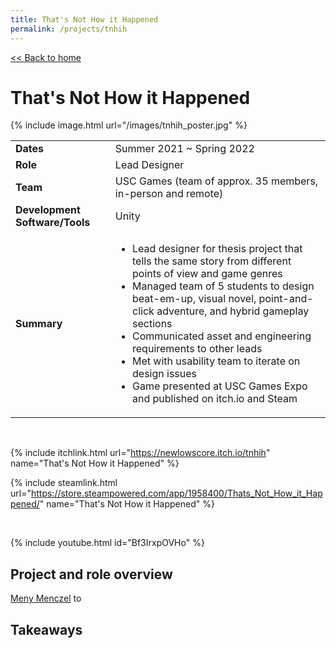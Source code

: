 ```yaml
---
title: That's Not How it Happened
permalink: /projects/tnhih
---
```


[<< Back to home](/)

# That's Not How it Happened

{% include image.html url="/images/tnhih_poster.jpg" %} 

<table>
    <tbody>
    <tr>
      <td><strong>Dates</strong></td>
      <td>Summer 2021 ~ Spring 2022</td>
    </tr>
    <tr>
      <td><strong>Role</strong></td>
      <td>Lead Designer</td>
    </tr>
    <tr>
      <td><strong>Team</strong></td>
      <td>USC Games (team of approx. 35 members, in-person and remote)</td>
    </tr>
    <tr>
      <td><strong>Development Software/Tools</strong></td>
      <td>Unity</td>
    </tr>
    <tr>
      <td><strong>Summary</strong></td>
      <td>
        <ul>
            <li>
            Lead designer for thesis project that tells the same story from different points of view and game genres
            </li>
            <li>
            Managed team of 5 students to design beat-em-up, visual novel, point-and-click adventure, and hybrid gameplay sections
            </li>
            <li>
            Communicated asset and engineering requirements to other leads
            </li>
            <li>
            Met with usability team to iterate on design issues
            </li>
            <li>
            Game presented at USC Games Expo and published on itch.io and Steam
            </li>
        </ul>
      </td>
    </tr>
  </tbody>
</table>

<br>

{% include itchlink.html url="https://newlowscore.itch.io/tnhih" name="That's Not How it Happened" %}

{% include steamlink.html url="https://store.steampowered.com/app/1958400/Thats_Not_How_it_Happened/" name="That's Not How it Happened" %}

<br>

{% include youtube.html id="Bf3IrxpOVHo" %}

## Project and role overview

 [Meny Menczel](https://newlowscore.itch.io/) to 

## Takeaways
